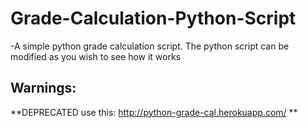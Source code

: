 # Grade-Calculation-Python-Script
-A simple python grade calculation script.
The python script can be modified as you wish to see how it works

## Warnings:


**DEPRECATED use this: http://python-grade-cal.herokuapp.com/  **

